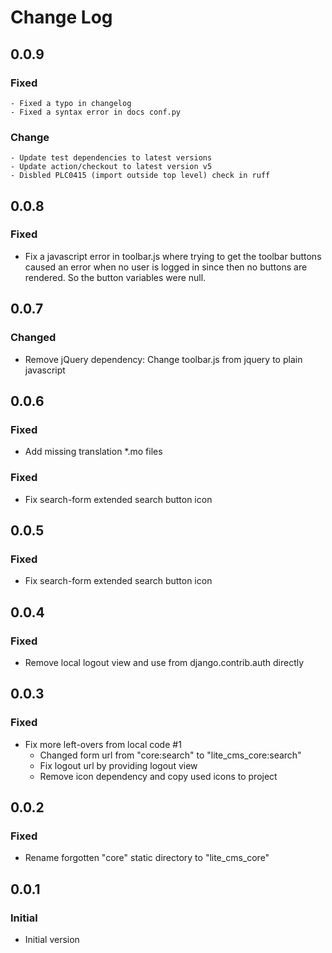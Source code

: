 # Change Log

<!-- GENERATOR_PLACEHOLDER -->

## 0.0.9

### Fixed
    - Fixed a typo in changelog
    - Fixed a syntax error in docs conf.py

### Change
    - Update test dependencies to latest versions
    - Update action/checkout to latest version v5
    - Disbled PLC0415 (import outside top level) check in ruff

## 0.0.8

### Fixed
  - Fix a javascript error in toolbar.js where trying to get the toolbar 
    buttons caused an error when no user is logged in since then no buttons
    are rendered. So the button variables were null.

## 0.0.7

### Changed
  - Remove jQuery dependency: Change toolbar.js from jquery to plain javascript

## 0.0.6

### Fixed 
  - Add missing translation *.mo files

### Fixed
  - Fix search-form extended search button icon

## 0.0.5

### Fixed
  - Fix search-form extended search button icon

## 0.0.4

### Fixed
  - Remove local logout view and use from django.contrib.auth directly

## 0.0.3

### Fixed 
- Fix more left-overs from local code #1
  - Changed form url from "core:search" to "lite_cms_core:search"
  - Fix logout url by providing logout view 
  - Remove icon dependency and copy used icons to project

## 0.0.2

### Fixed
- Rename forgotten "core" static directory to "lite_cms_core"

## 0.0.1

### Initial
- Initial version
